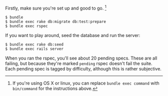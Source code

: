 Firstly, make sure you're set up and good to go. [^1]

    $ bundle
    $ bundle exec rake db:migrate db:test:prepare
    $ bundle exec rspec

If you want to play around, seed the database and run the server:

    $ bundle exec rake db:seed
    $ bundle exec rails server

When you ran the rspec, you'll see about 20 pending specs. These are all failing, but because they're marked `pending` rspec doesn't fail the suite. Each pending spec is tagged by difficulty, although this is rather subjective.


[^1]: If you're using OS X or linux, you can replace `bundle exec command` with       `bin/command` for the instructions above.
